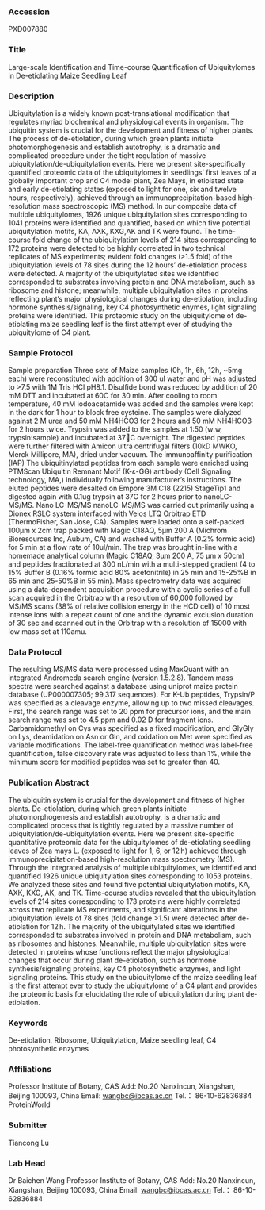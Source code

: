 ### Accession
PXD007880

### Title
Large-scale Identification and Time-course Quantification of Ubiquitylomes in De-etiolating Maize Seedling Leaf

### Description
Ubiquitylation is a widely known post-translational modification that regulates myriad biochemical and physiological events in organism. The ubiquitin system is crucial for the development and fitness of higher plants. The process of de-etiolation, during which green plants initiate photomorphogenesis and establish autotrophy, is a dramatic and complicated procedure under the tight regulation of massive ubiquitylation/de-ubiquitylation events. Here we present site-specifically quantified proteomic data of the ubiquitylomes in seedlings’ first leaves of a globally important crop and C4 model plant, Zea Mays, in etiolated state and early de-etiolating states (exposed to light for one, six and twelve hours, respectively), achieved through an immunoprecipitation-based high-resolution mass spectroscopic (MS) method. In our composite data of multiple ubiquitylomes, 1926 unique ubiquitylation sites corresponding to 1041 proteins were identified and quantified, based on which five potential ubiquitylation motifs, KA, AXK, KXG,AK and TK were found. The time-course fold change of the ubiquitylation levels of 214 sites corresponding to 172 proteins were detected to be highly correlated in two technical replicates of MS experiments; evident fold changes (>1.5 fold) of the ubiquitylation levels of 78 sites during the 12 hours’ de-etiolation process were detected. A majority of the ubiquitylated sites we identified corresponded to substrates involving protein and DNA metabolism, such as ribosome and histone; meanwhile, multiple ubiquitylation sites in proteins reflecting plant’s major physiological changes during de-etiolation, including hormone synthesis/signaling, key C4 photosynthetic enymes, light signaling proteins were identified. This proteomic study on the ubiquitylome of de-etiolating maize seedling leaf is the first attempt ever of studying the ubiquitylome of C4 plant.

### Sample Protocol
Sample preparation Three sets of Maize samples (0h, 1h, 6h, 12h, ~5mg each) were reconstituted with addition of 300 ul water and pH was adjusted to >7.5 with 1M Tris HCl pH8.1.  Disulfide bond was reduced by addition of 20 mM DTT and incubated at 60C for 30 min. After cooling to room temperature, 40 mM iodoacetamide was added and the samples were kept in the dark for 1 hour to block free cysteine. The samples were dialyzed against 2 M urea and 50 mM NH4HCO3 for 2 hours and 50 mM NH4HCO3 for 2 hours twice. Trypsin was added to the samples at 1:50 (w:w,  trypsin:sample) and incubated at 37C overnight. The digested peptides were further filtered with Amicon ultra centrifugal filters (10kD MWKO, Merck Millipore, MA), dried under vacuum.  The immunoaffinity purification (IAP) The ubiquitinylated peptides from each sample were enriched using PTMScan Ubiquitin Remnant Motif (K-ɛ-GG) antibody (Cell Signaling technology, MA,) individually following manufacturer’s instructions. The eluted peptides were desalted on Empore 3M C18 (2215) StageTip1 and digested again with 0.1ug trypsin at 37C for 2 hours prior to nanoLC-MS/MS. Nano LC-MS/MS nanoLC-MS/MS was carried out primarily using a Dionex RSLC system interfaced with Velos LTQ Orbitrap ETD (ThermoFisher, San Jose, CA). Samples were loaded onto a self-packed 100µm x 2cm trap packed with Magic C18AQ, 5µm 200 A (Michrom Bioresources Inc, Aubum, CA) and washed with Buffer A (0.2% formic acid) for 5 min at a flow rate of 10ul/min. The trap was brought in-line with a homemade analytical column (Magic C18AQ, 3µm 200 A, 75 µm x 50cm) and peptides fractionated at 300 nL/min with a multi-stepped gradient (4 to 15% Buffer B (0.16% formic acid 80% acetonitrile) in 25 min and 15-25%B in 65 min and 25-50%B in 55 min). Mass spectrometry data was acquired using a data-dependent acquisition procedure with a cyclic series of a full scan acquired in the Orbitrap with a resolution of 60,000 followed by MS/MS scans (38% of relative collision energy in the HCD cell) of 10 most intense ions with a repeat count of one and the dynamic exclusion duration of 30 sec and scanned out in the Orbitrap with a resolution of 15000 with low mass set at 110amu.

### Data Protocol
The resulting MS/MS data were processed using MaxQuant with an integrated Andromeda search engine (version 1.5.2.8). Tandem mass spectra were searched against a database using uniprot maize protein database (UP000007305; 99,317 sequences). For K-Ub peptides, Trypsin/P was specified as a cleavage enzyme, allowing up to two missed cleavages. First, the search range was set to 20 ppm for precursor ions, and the main search range was set to 4.5 ppm and 0.02 D for fragment ions. Carbamidomethyl on Cys was specified as a fixed modification, and GlyGly on Lys, deamidation on Asn or Gln, and oxidation on Met were specified as variable modifications. The label-free quantification method was label-free quantification, false discovery rate was adjusted to less than 1%, while the minimum score for modified peptides was set to greater than 40.

### Publication Abstract
The ubiquitin system is crucial for the development and fitness of higher plants. De-etiolation, during which green plants initiate photomorphogenesis and establish autotrophy, is a dramatic and complicated process that is tightly regulated by a massive number of ubiquitylation/de-ubiquitylation events. Here we present site-specific quantitative proteomic data for the ubiquitylomes of de-etiolating seedling leaves of Zea mays L. (exposed to light for 1, 6, or 12&#x202f;h) achieved through immunoprecipitation-based high-resolution mass spectrometry (MS). Through the integrated analysis of multiple ubiquitylomes, we identified and quantified 1926 unique ubiquitylation sites corresponding to 1053 proteins. We analyzed these sites and found five potential ubiquitylation motifs, KA, AXK, KXG, AK, and TK. Time-course studies revealed that the ubiquitylation levels of 214 sites corresponding to 173 proteins were highly correlated across two replicate MS experiments, and significant alterations in the ubiquitylation levels of 78 sites (fold change &gt;1.5) were detected after de-etiolation for 12&#x202f;h. The majority of the ubiquitylated sites we identified corresponded to substrates involved in protein and DNA metabolism, such as ribosomes and histones. Meanwhile, multiple ubiquitylation sites were detected in proteins whose functions reflect the major physiological changes that occur during plant de-etiolation, such as hormone synthesis/signaling proteins, key C4 photosynthetic enzymes, and light signaling proteins. This study on the ubiquitylome of the maize seedling leaf is the first attempt ever to study the ubiquitylome of a C4 plant and provides the proteomic basis for elucidating the role of ubiquitylation during plant de-etiolation.

### Keywords
De-etiolation, Ribosome, Ubiquitylation, Maize seedling leaf, C4 photosynthetic enzymes

### Affiliations
Professor  Institute of Botany, CAS  Add: No.20 Nanxincun, Xiangshan, Beijing 100093, China Email: wangbc@ibcas.ac.cn  Tel.： 86-10-62836884
ProteinWorld

### Submitter
Tiancong Lu

### Lab Head
Dr Baichen Wang
Professor  Institute of Botany, CAS  Add: No.20 Nanxincun, Xiangshan, Beijing 100093, China Email: wangbc@ibcas.ac.cn  Tel.： 86-10-62836884


